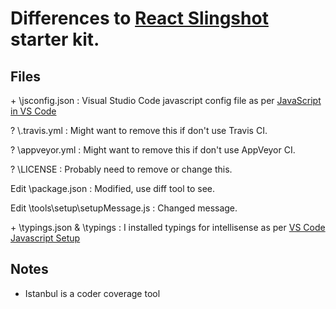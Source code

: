 # Differences to [React Slingshot](https://github.com/coryhouse/react-slingshot) starter kit.
## Files
\+ \jsconfig.json : Visual Studio Code javascript config file as per [JavaScript in VS Code](https://code.visualstudio.com/docs/languages/javascript#_javascript-projects-jsconfigjson)

? \\.travis.yml : Might want to remove this if don't use Travis CI.

? \appveyor.yml : Might want to remove this if don't use AppVeyor CI.

? \LICENSE : Probably need to remove or change this.

Edit \package.json : Modified, use diff tool to see.

Edit \tools\setup\setupMessage.js : Changed message.

\+ \typings.json & \typings : I installed typings for intellisense as per [VS Code Javascript Setup](https://code.visualstudio.com/docs/languages/javascript#_javascript-projects-jsconfigjson)

## Notes
* Istanbul is a coder coverage tool 
